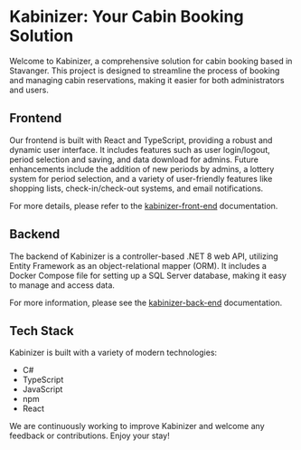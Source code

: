# Kabinizer: Your Cabin Booking Solution

Welcome to Kabinizer, a comprehensive solution for cabin booking based in Stavanger. This project is designed to streamline the process of booking and managing cabin reservations, making it easier for both administrators and users.

## Frontend

Our frontend is built with React and TypeScript, providing a robust and dynamic user interface. It includes features such as user login/logout, period selection and saving, and data download for admins. Future enhancements include the addition of new periods by admins, a lottery system for period selection, and a variety of user-friendly features like shopping lists, check-in/check-out systems, and email notifications.

For more details, please refer to the [kabinizer-front-end](kabinizer-front-end/README.md) documentation.

## Backend

The backend of Kabinizer is a controller-based .NET 8 web API, utilizing Entity Framework as an object-relational mapper (ORM). It includes a Docker Compose file for setting up a SQL Server database, making it easy to manage and access data.

For more information, please see the [kabinizer-back-end](kabinizer-back-end/README.md) documentation.

## Tech Stack

Kabinizer is built with a variety of modern technologies:

- C#
- TypeScript
- JavaScript
- npm
- React

We are continuously working to improve Kabinizer and welcome any feedback or contributions. Enjoy your stay!